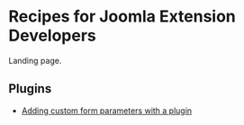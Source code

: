 # Recipes for Joomla Extension Developers

Landing page.

## Plugins

* [Adding custom form parameters with a plugin](#/en/cms/recipes/adding-custom-form-parameters-with-a-plugin.md)
